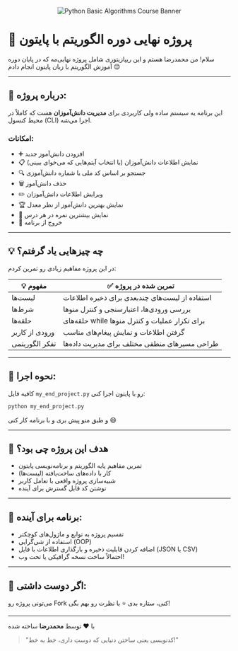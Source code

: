 <p align="center">
  <img src="https://github.com/mrr1368/Phyton-basic-Algorithms-Course/raw/main/assets/A_rectangular_digital_graphic_design_banner_promot.png" alt="Python Basic Algorithms Course Banner" />
</p>

# 🧠 پروژه نهایی دوره الگوریتم با پایتون

سلام! من محمدرضا هستم و این ریپازیتوری شامل پروژه نهایی‌مه که در پایان دوره آموزش الگوریتم با زبان پایتون انجام دادم 😊

---

## 📌 درباره پروژه:
این برنامه یه سیستم ساده ولی کاربردی برای **مدیریت دانش‌آموزان** هست که کاملاً در محیط کنسول (CLI) اجرا می‌شه.

### امکانات:
- ➕ افزودن دانش‌آموز جدید
- 📋 نمایش اطلاعات دانش‌آموزان (با انتخاب آیتم‌هایی که می‌خوای ببینی)
- 🔍 جستجو بر اساس کد ملی یا شماره دانش‌آموزی
- 🗑️ حذف دانش‌آموز
- ✏️ ویرایش اطلاعات دانش‌آموزان
- 🏆 نمایش بهترین دانش‌آموز از نظر معدل
- 💯 نمایش بیشترین نمره در هر درس
- 🚪 خروج از برنامه

---

## 💡 چه چیزهایی یاد گرفتم؟
در این پروژه مفاهیم زیادی رو تمرین کردم:

| 💡 مفهوم              | ✅ تمرین شده در پروژه |
|----------------------|----------------------|
| لیست‌ها               | استفاده از لیست‌های چندبعدی برای ذخیره اطلاعات |
| شرط‌ها                | بررسی ورودی‌ها، اعتبارسنجی و کنترل منوها         |
| حلقه‌ها               | حلقه‌های while برای تکرار عملیات و کنترل منوها   |
| ورودی از کاربر        | گرفتن اطلاعات و نمایش پیغام‌های مناسب            |
| تفکر الگوریتمی        | طراحی مسیرهای منطقی مختلف برای مدیریت داده‌ها     |

---

## 🧪 نحوه اجرا:
کافیه فایل `my_end_project.py` رو با پایتون اجرا کنی:

```bash
python my_end_project.py
```

و طبق منو پیش بری و با برنامه کار کنی 😄

---

## 🎯 هدف این پروژه چی بود؟
- تمرین مفاهیم پایه الگوریتم و برنامه‌نویسی پایتون
- کار با داده‌های ساخت‌یافته (لیست‌ها)
- شبیه‌سازی پروژه واقعی با تعامل کاربر
- نوشتن کد قابل گسترش برای آینده

---

## 🔮 برنامه‌ برای آینده:
- تقسیم پروژه به توابع و ماژول‌های کوچکتر
- استفاده از شی‌گرایی (OOP)
- اضافه کردن قابلیت ذخیره و بارگذاری اطلاعات با فایل (JSON یا CSV)
- احتمالاً ساخت نسخه گرافیکی یا تحت وب!

---

## 🤝 اگر دوست داشتی:
می‌تونی پروژه رو Fork کنی، ستاره بدی ⭐ یا نظرت رو بهم بگی!

---

با ❤️ توسط **محمدرضا** ساخته شده

> "کدنویسی یعنی ساختن دنیایی که دوست داری، خط به خط!"

